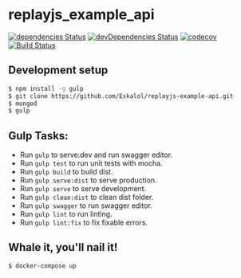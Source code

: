# replayjs_example_api
[![dependencies Status][daviddm-image]][daviddm-url] [![devDependencies Status][daviddm-dev-image]][daviddm-dev-url] [![codecov][codecov-image]][codecov-url] [![Build Status][travis-image]][travis-url] 


## Development setup
```bash
$ npm install -g gulp
$ git clone https://github.com/Eskalol/replayjs-example-api.git
$ mongod
$ gulp
```

## Gulp Tasks:
- Run `gulp` to serve:dev and run swagger editor.
- Run `gulp test` to run unit tests with mocha.
- Run `gulp build` to build dist.
- Run `gulp serve:dist` to serve production.
- Run `gulp serve` to serve development.
- Run `gulp clean:dist` to clean dist folder.
- Run `gulp swagger` to run swagger editor.
- Run `gulp lint` to run linting.
- Run `gulp lint:fix` to fix fixable errors.


## Whale it, you'll nail it!
```bash
$ docker-compose up
```


[daviddm-image]: http://img.shields.io/david/Eskalol/replayjs-example-api.svg?style=flat-square
[daviddm-url]: https://david-dm.org/Eskalol/replayjs-example-api
[daviddm-dev-url]: https://david-dm.org/Eskalol/replayjs-example-api?type=dev
[daviddm-dev-image]: https://img.shields.io/david/dev/Eskalol/replayjs-example-api.svg?style=flat-square


[travis-image]: https://img.shields.io/travis/Eskalol/replayjs-example-api.svg?style=flat-square
[travis-url]: https://travis-ci.org/Eskalol/replayjs-example-api
[codecov-url]: https://codecov.io/gh/Eskalol/replayjs-example-api
[codecov-image]: https://img.shields.io/codecov/c/github/Eskalol/replayjs-example-api.svg?style=flat-square

